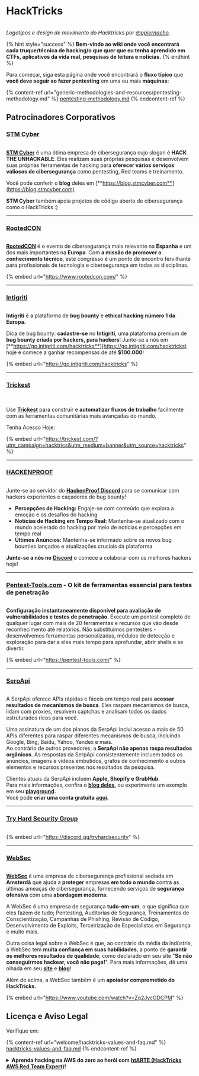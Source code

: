 # HackTricks

<figure><img src=".gitbook/assets/hacktricks.gif" alt=""><figcaption></figcaption></figure>

_Logotipos e design de movimento do Hacktricks por_ [_@ppiernacho_](https://www.instagram.com/ppieranacho/)_._

{% hint style="success" %}
**Bem-vindo ao wiki onde você encontrará cada truque/técnica de hacking/o que quer que eu tenha aprendido em CTFs, aplicativos da vida real, pesquisas de leitura e notícias.**
{% endhint %}

Para começar, siga esta página onde você encontrará o **fluxo típico** que **você deve seguir ao fazer pentesting** em uma ou mais **máquinas:**

{% content-ref url="generic-methodologies-and-resources/pentesting-methodology.md" %}
[pentesting-methodology.md](generic-methodologies-and-resources/pentesting-methodology.md)
{% endcontent-ref %}

## Patrocinadores Corporativos

### [STM Cyber](https://www.stmcyber.com)

<figure><img src=".gitbook/assets/stm (1).png" alt=""><figcaption></figcaption></figure>

[**STM Cyber**](https://www.stmcyber.com) é uma ótima empresa de cibersegurança cujo slogan é **HACK THE UNHACKABLE**. Eles realizam suas próprias pesquisas e desenvolvem suas próprias ferramentas de hacking para **oferecer vários serviços valiosos de cibersegurança** como pentesting, Red teams e treinamento.

Você pode conferir o **blog** deles em [**https://blog.stmcyber.com**](https://blog.stmcyber.com)

**STM Cyber** também apoia projetos de código aberto de cibersegurança como o HackTricks :)

***

### [RootedCON](https://www.rootedcon.com/)

<figure><img src=".gitbook/assets/image (42).png" alt=""><figcaption></figcaption></figure>

[**RootedCON**](https://www.rootedcon.com) é o evento de cibersegurança mais relevante na **Espanha** e um dos mais importantes na **Europa**. Com **a missão de promover o conhecimento técnico**, este congresso é um ponto de encontro fervilhante para profissionais de tecnologia e cibersegurança em todas as disciplinas.

{% embed url="https://www.rootedcon.com/" %}

***

### [Intigriti](https://www.intigriti.com)

<figure><img src=".gitbook/assets/image (44).png" alt=""><figcaption></figcaption></figure>

**Intigriti** é a plataforma de **bug bounty** e **ethical hacking número 1 da Europa.**

Dica de bug bounty: **cadastre-se** no **Intigriti**, uma plataforma premium de **bug bounty criada por hackers, para hackers**! Junte-se a nós em [**https://go.intigriti.com/hacktricks**](https://go.intigriti.com/hacktricks) hoje e comece a ganhar recompensas de até **$100.000**!

{% embed url="https://go.intigriti.com/hacktricks" %}

***

### [Trickest](https://trickest.com/?utm\_campaign=hacktrics\&utm\_medium=banner\&utm\_source=hacktricks)

<figure><img src=".gitbook/assets/image (45).png" alt=""><figcaption></figcaption></figure>

\
Use [**Trickest**](https://trickest.com/?utm\_campaign=hacktrics\&utm\_medium=banner\&utm\_source=hacktricks) para construir e **automatizar fluxos de trabalho** facilmente com as ferramentas comunitárias mais avançadas do mundo.

Tenha Acesso Hoje:

{% embed url="https://trickest.com/?utm_campaign=hacktrics&utm_medium=banner&utm_source=hacktricks" %}

***

### [HACKENPROOF](https://bit.ly/3xrrDrL)

<figure><img src=".gitbook/assets/image (47).png" alt=""><figcaption></figcaption></figure>

Junte-se ao servidor do [**HackenProof Discord**](https://discord.com/invite/N3FrSbmwdy) para se comunicar com hackers experientes e caçadores de bug bounty!

* **Percepções de Hacking:** Engaje-se com conteúdo que explora a emoção e os desafios do hacking
* **Notícias de Hacking em Tempo Real:** Mantenha-se atualizado com o mundo acelerado do hacking por meio de notícias e percepções em tempo real
* **Últimos Anúncios:** Mantenha-se informado sobre os novos bug bounties lançados e atualizações cruciais da plataforma

**Junte-se a nós no** [**Discord**](https://discord.com/invite/N3FrSbmwdy) e comece a colaborar com os melhores hackers hoje!

***

### [Pentest-Tools.com](https://pentest-tools.com/) - O kit de ferramentas essencial para testes de penetração

<figure><img src=".gitbook/assets/image (12).png" alt=""><figcaption></figcaption></figure>

**Configuração instantaneamente disponível para avaliação de vulnerabilidades e testes de penetração**. Execute um pentest completo de qualquer lugar com mais de 20 ferramentas e recursos que vão desde reconhecimento até relatórios. Não substituímos pentesters - desenvolvemos ferramentas personalizadas, módulos de detecção e exploração para dar a eles mais tempo para aprofundar, abrir shells e se divertir.

{% embed url="https://pentest-tools.com/" %}

***

### [SerpApi](https://serpapi.com/)

<figure><img src=".gitbook/assets/image (2).png" alt=""><figcaption></figcaption></figure>

A SerpApi oferece APIs rápidas e fáceis em tempo real para **acessar resultados de mecanismos de busca**. Eles raspam mecanismos de busca, lidam com proxies, resolvem captchas e analisam todos os dados estruturados ricos para você.

Uma assinatura de um dos planos da SerpApi inclui acesso a mais de 50 APIs diferentes para raspar diferentes mecanismos de busca, incluindo Google, Bing, Baidu, Yahoo, Yandex e mais.\
Ao contrário de outros provedores, a **SerpApi não apenas raspa resultados orgânicos**. As respostas da SerpApi consistentemente incluem todos os anúncios, imagens e vídeos embutidos, grafos de conhecimento e outros elementos e recursos presentes nos resultados da pesquisa.

Clientes atuais da SerpApi incluem **Apple, Shopify e GrubHub**.\
Para mais informações, confira o [**blog deles**](https://serpapi.com/blog/)**,** ou experimente um exemplo em seu [**playground**](https://serpapi.com/playground)**.**\
Você pode **criar uma conta gratuita** [**aqui**](https://serpapi.com/users/sign\_up)**.**

***

### [Try Hard Security Group](https://discord.gg/tryhardsecurity)

<figure><img src=".gitbook/assets/telegram-cloud-document-1-5159108904864449420.jpg" alt=""><figcaption></figcaption></figure>

{% embed url="https://discord.gg/tryhardsecurity" %}

***

### [WebSec](https://websec.nl/)

<figure><img src=".gitbook/assets/websec (1).svg" alt=""><figcaption></figcaption></figure>

[**WebSec**](https://websec.nl) é uma empresa de cibersegurança profissional sediada em **Amsterdã** que ajuda a **proteger** empresas **em todo o mundo** contra as últimas ameaças de cibersegurança, fornecendo serviços de **segurança ofensiva** com uma **abordagem moderna**.

A WebSec é uma empresa de segurança **tudo-em-um**, o que significa que eles fazem de tudo; Pentesting, Auditorias de Segurança, Treinamentos de Conscientização, Campanhas de Phishing, Revisão de Código, Desenvolvimento de Exploits, Terceirização de Especialistas em Segurança e muito mais.

Outra coisa legal sobre a WebSec é que, ao contrário da média da indústria, a WebSec tem **muita confiança em suas habilidades**, a ponto de **garantir os melhores resultados de qualidade**, como declarado em seu site "**Se não conseguirmos hackear, você não paga!**". Para mais informações, dê uma olhada em seu [**site**](https://websec.nl/en/) e [**blog**](https://websec.nl/blog/)!

Além do acima, a WebSec também é um **apoiador comprometido do HackTricks.**

{% embed url="https://www.youtube.com/watch?v=Zq2JycGDCPM" %}
## Licença e Aviso Legal

Verifique em:

{% content-ref url="welcome/hacktricks-values-and-faq.md" %}
[hacktricks-values-and-faq.md](welcome/hacktricks-values-and-faq.md)
{% endcontent-ref %}

<details>

<summary><strong>Aprenda hacking na AWS do zero ao herói com</strong> <a href="https://training.hacktricks.xyz/courses/arte"><strong>htARTE (HackTricks AWS Red Team Expert)</strong></a><strong>!</strong></summary>

Outras maneiras de apoiar o HackTricks:

* Se você deseja ver sua **empresa anunciada no HackTricks** ou **baixar o HackTricks em PDF** Verifique os [**PLANOS DE ASSINATURA**](https://github.com/sponsors/carlospolop)!
* Adquira o [**swag oficial do PEASS & HackTricks**](https://peass.creator-spring.com)
* Descubra [**A Família PEASS**](https://opensea.io/collection/the-peass-family), nossa coleção exclusiva de [**NFTs**](https://opensea.io/collection/the-peass-family)
* **Junte-se ao** 💬 [**grupo Discord**](https://discord.gg/hRep4RUj7f) ou ao [**grupo telegram**](https://t.me/peass) ou **siga-nos** no **Twitter** 🐦 [**@hacktricks\_live**](https://twitter.com/hacktricks\_live)**.**
* **Compartilhe seus truques de hacking enviando PRs para os** [**HackTricks**](https://github.com/carlospolop/hacktricks) e [**HackTricks Cloud**](https://github.com/carlospolop/hacktricks-cloud) repositórios do github.

</details>
